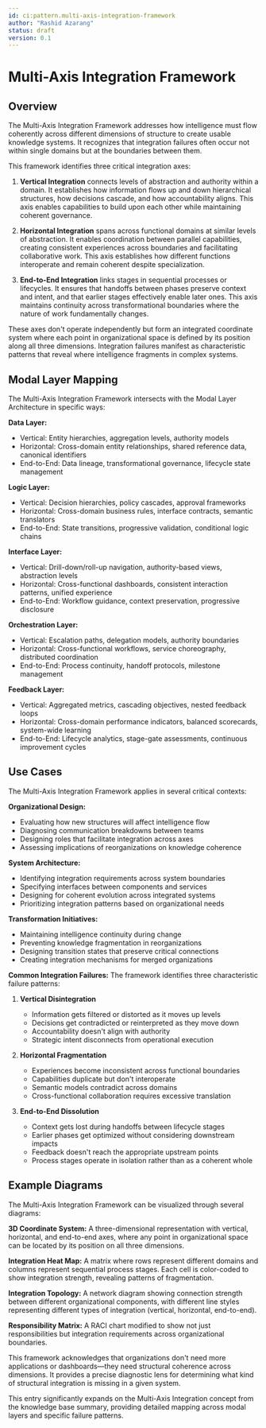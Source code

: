 ```yaml
---
id: ci:pattern.multi-axis-integration-framework
author: "Rashid Azarang"
status: draft
version: 0.1
---
```


<!-- Migration Status: Complete -->

# Multi-Axis Integration Framework

## Overview

The Multi-Axis Integration Framework addresses how intelligence must flow coherently across different dimensions of structure to create usable knowledge systems. It recognizes that integration failures often occur not within single domains but at the boundaries between them.

This framework identifies three critical integration axes:

1. **Vertical Integration** connects levels of abstraction and authority within a domain. It establishes how information flows up and down hierarchical structures, how decisions cascade, and how accountability aligns. This axis enables capabilities to build upon each other while maintaining coherent governance.

2. **Horizontal Integration** spans across functional domains at similar levels of abstraction. It enables coordination between parallel capabilities, creating consistent experiences across boundaries and facilitating collaborative work. This axis establishes how different functions interoperate and remain coherent despite specialization.

3. **End-to-End Integration** links stages in sequential processes or lifecycles. It ensures that handoffs between phases preserve context and intent, and that earlier stages effectively enable later ones. This axis maintains continuity across transformational boundaries where the nature of work fundamentally changes.

These axes don't operate independently but form an integrated coordinate system where each point in organizational space is defined by its position along all three dimensions. Integration failures manifest as characteristic patterns that reveal where intelligence fragments in complex systems.

## Modal Layer Mapping

The Multi-Axis Integration Framework intersects with the Modal Layer Architecture in specific ways:

**Data Layer:**
- Vertical: Entity hierarchies, aggregation levels, authority models
- Horizontal: Cross-domain entity relationships, shared reference data, canonical identifiers
- End-to-End: Data lineage, transformational governance, lifecycle state management

**Logic Layer:**
- Vertical: Decision hierarchies, policy cascades, approval frameworks
- Horizontal: Cross-domain business rules, interface contracts, semantic translators
- End-to-End: State transitions, progressive validation, conditional logic chains

**Interface Layer:**
- Vertical: Drill-down/roll-up navigation, authority-based views, abstraction levels
- Horizontal: Cross-functional dashboards, consistent interaction patterns, unified experience
- End-to-End: Workflow guidance, context preservation, progressive disclosure

**Orchestration Layer:**
- Vertical: Escalation paths, delegation models, authority boundaries
- Horizontal: Cross-functional workflows, service choreography, distributed coordination
- End-to-End: Process continuity, handoff protocols, milestone management

**Feedback Layer:**
- Vertical: Aggregated metrics, cascading objectives, nested feedback loops
- Horizontal: Cross-domain performance indicators, balanced scorecards, system-wide learning
- End-to-End: Lifecycle analytics, stage-gate assessments, continuous improvement cycles

## Use Cases

The Multi-Axis Integration Framework applies in several critical contexts:

**Organizational Design:**
- Evaluating how new structures will affect intelligence flow
- Diagnosing communication breakdowns between teams
- Designing roles that facilitate integration across axes
- Assessing implications of reorganizations on knowledge coherence

**System Architecture:**
- Identifying integration requirements across system boundaries
- Specifying interfaces between components and services
- Designing for coherent evolution across integrated systems
- Prioritizing integration patterns based on organizational needs

**Transformation Initiatives:**
- Maintaining intelligence continuity during change
- Preventing knowledge fragmentation in reorganizations
- Designing transition states that preserve critical connections
- Creating integration mechanisms for merged organizations

**Common Integration Failures:**
The framework identifies three characteristic failure patterns:

1. **Vertical Disintegration**
   - Information gets filtered or distorted as it moves up levels
   - Decisions get contradicted or reinterpreted as they move down
   - Accountability doesn't align with authority
   - Strategic intent disconnects from operational execution

2. **Horizontal Fragmentation**
   - Experiences become inconsistent across functional boundaries
   - Capabilities duplicate but don't interoperate
   - Semantic models contradict across domains
   - Cross-functional collaboration requires excessive translation

3. **End-to-End Dissolution**
   - Context gets lost during handoffs between lifecycle stages
   - Earlier phases get optimized without considering downstream impacts
   - Feedback doesn't reach the appropriate upstream points
   - Process stages operate in isolation rather than as a coherent whole

## Example Diagrams

The Multi-Axis Integration Framework can be visualized through several diagrams:

**3D Coordinate System:**
A three-dimensional representation with vertical, horizontal, and end-to-end axes, where any point in organizational space can be located by its position on all three dimensions.

**Integration Heat Map:**
A matrix where rows represent different domains and columns represent sequential process stages. Each cell is color-coded to show integration strength, revealing patterns of fragmentation.

**Integration Topology:**
A network diagram showing connection strength between different organizational components, with different line styles representing different types of integration (vertical, horizontal, end-to-end).

**Responsibility Matrix:**
A RACI chart modified to show not just responsibilities but integration requirements across organizational boundaries.

This framework acknowledges that organizations don't need more applications or dashboards—they need structural coherence across dimensions. It provides a precise diagnostic lens for determining what kind of structural integration is missing in a given system.

This entry significantly expands on the Multi-Axis Integration concept from the knowledge base summary, providing detailed mapping across modal layers and specific failure patterns.